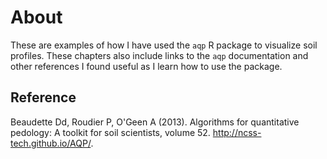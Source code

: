 # About

These are examples of how I have used the `aqp` R package to visualize soil profiles.  These chapters also include links to the `aqp` documentation and other references I found useful as I learn how to use the package. 

## Reference
Beaudette Dd, Roudier P, O'Geen A (2013). Algorithms for quantitative pedology: A toolkit for soil scientists, volume 52. http://ncss-tech.github.io/AQP/. 



